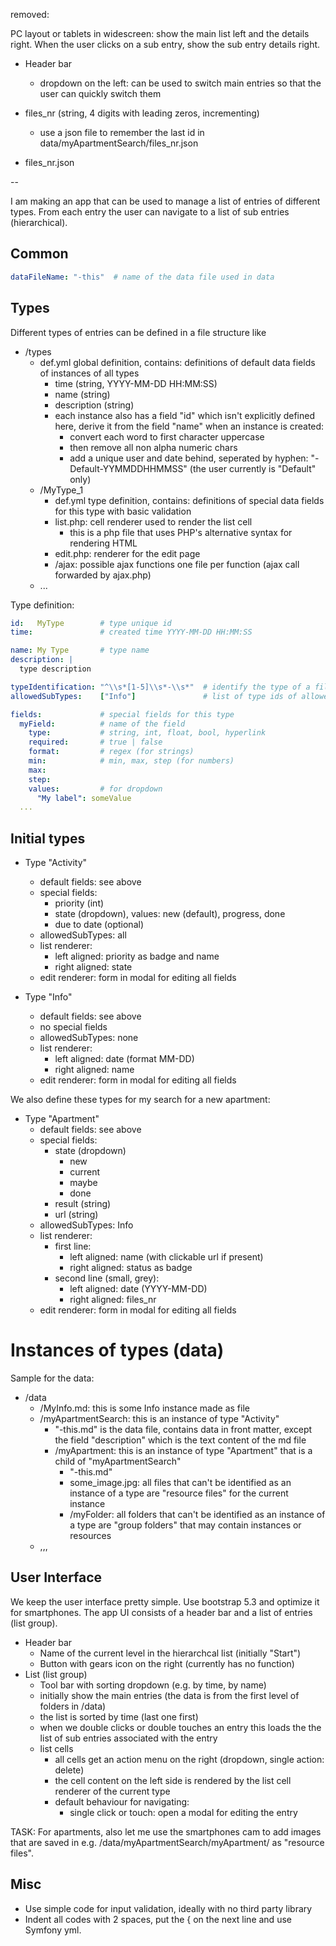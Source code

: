 
removed:

PC layout or tablets in widescreen: show the main list left and the details right. When the user clicks on a sub entry, show the sub entry details right.

- Header bar
  - dropdown on the left: can be used to switch main entries so that the user can quickly switch them

- files_nr (string, 4 digits with leading zeros, incrementing)
  - use a json file to remember the last id in data/myApartmentSearch/files_nr.json
- files_nr.json

 --

I am making an app that can be used to manage a list of entries of different types. From each entry the user can navigate to a list of sub entries (hierarchical).

## Common

```yml
dataFileName: "-this"  # name of the data file used in data
```

## Types

Different types of entries can be defined in a file structure like

- /types
  - def.yml global definition, contains: definitions of default data fields of instances of all types
    - time (string, YYYY-MM-DD HH:MM:SS)
    - name (string)
    - description (string)
    - each instance also has a field "id" which isn't explicitly defined here, derive it from the field "name"
      when an instance is created:
        - convert each word to first character uppercase
        - then remove all non alpha numeric chars
        - add a unique user and date behind, seperated by hyphen: "-Default-YYMMDDHHMMSS"
          (the user currently is "Default" only)
  - /MyType_1
    - def.yml type definition, contains: definitions of special data fields for this type with basic validation
    - list.php: cell renderer used to render the list cell
      - this is a php file that uses PHP's alternative syntax for rendering HTML
    - edit.php: renderer for the edit page
    - /ajax:    possible ajax functions one file per function (ajax call forwarded by ajax.php)
  - ...

Type definition:

```yml
id:   MyType        # type unique id
time:               # created time YYYY-MM-DD HH:MM:SS

name: My Type       # type name
description: |
  type description

typeIdentification: "^\\s*[1-5]\\s*-\\s*"  # identify the type of a file or folder in /data (match this against name)
allowedSubTypes:    ["Info"]               # list of type ids of allowed sub types for the list

fields:             # special fields for this type
  myField:          # name of the field
    type:           # string, int, float, bool, hyperlink
    required:       # true | false
    format:         # regex (for strings)
    min:            # min, max, step (for numbers)
    max: 
    step: 
    values:         # for dropdown
      "My label": someValue 
  ...
```

## Initial types

- Type "Activity"
  - default fields: see above
  - special fields:
    - priority (int)
    - state (dropdown), values: new (default), progress, done
    - due to date (optional)
  - allowedSubTypes: all
  - list renderer:
    - left aligned:  priority as badge and name
    - right aligned: state
  - edit renderer: form in modal for editing all fields

- Type "Info"
  - default fields: see above
  - no special fields
  - allowedSubTypes: none
  - list renderer:
    - left aligned:  date (format MM-DD)
    - right aligned: name
  - edit renderer: form in modal for editing all fields

We also define these types for my search for a new apartment:

- Type "Apartment"
  - default fields: see above
  - special fields:
    - state (dropdown)
      - new
      - current
      - maybe
      - done
    - result (string)
    - url (string)
  - allowedSubTypes: Info
  - list renderer:
    - first line:
      - left aligned:  name (with clickable url if present) 
      - right aligned: status as badge 
    - second line (small, grey):
      - left aligned:  date (YYYY-MM-DD)
      - right aligned: files_nr 
  - edit renderer: form in modal for editing all fields

# Instances of types (data)

Sample for the data:

- /data
  - /MyInfo.md: this is some Info instance made as file
  - /myApartmentSearch: this is an instance of type "Activity"
    - "-this.md" is the data file, contains data in front matter, except the
      field "description" which is the text content of the md file
    - /myApartment: this is an instance of type "Apartment" that is a child of "myApartmentSearch"
      - "-this.md"
      - some_image.jpg: all files that can't be identified as an instance of a type are "resource files" for the current instance
      - /myFolder:      all folders that can't be identified as an instance of a type are "group folders" that may contain instances or resources
  - ,,,

## User Interface

We keep the user interface pretty simple. Use bootstrap 5.3 and optimize it for smartphones. The app UI consists of a header bar and a list of entries (list group).

- Header bar
  - Name of the current level in the hierarchcal list (initially "Start")
  - Button with gears icon on the right (currently has no function)
- List (list group)
  - Tool bar with sorting dropdown (e.g. by time, by name)
  - initially show the main entries (the data is from the first level of folders in /data)
  - the list is sorted by time (last one first)
  - when we double clicks or double touches an entry this loads the the list of sub entries associated with the entry
  - list cells
    - all cells get an action menu on the right (dropdown, single action: delete)
    - the cell content on the left side is rendered by the list cell renderer of the current type
    - default behaviour for navigating:
      - single click or touch: open a modal for editing the entry

TASK: For apartments, also let me use the smartphones cam to add images that are saved in e.g. /data/myApartmentSearch/myApartment/ as "resource files".

## Misc

- Use simple code for input validation, ideally with no third party library
- Indent all codes with 2 spaces, put the { on the next line and use Symfony yml.
